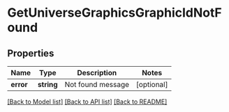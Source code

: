 # GetUniverseGraphicsGraphicIdNotFound

## Properties
Name | Type | Description | Notes
------------ | ------------- | ------------- | -------------
**error** | **string** | Not found message | [optional] 

[[Back to Model list]](../README.md#documentation-for-models) [[Back to API list]](../README.md#documentation-for-api-endpoints) [[Back to README]](../README.md)


